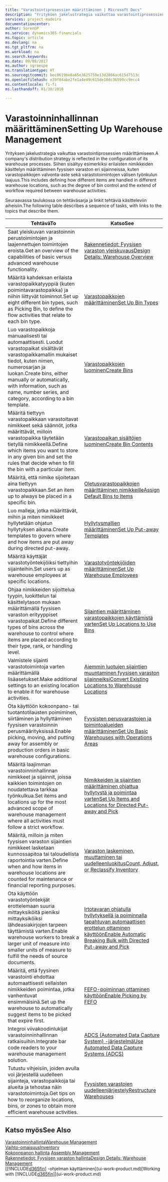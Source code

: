 ```yaml
---
title: "Varastointiprosessien määrittäminen | Microsoft Docs"
description: "Yrityksen jakelustrategia vaikuttaa varastointiprosessien määrittämiseen. Siihen sisältyy esimerkiksi erilaisten nimikkeiden käsittelyn määrittäminen fyysisen varaston eri sijainneissa, kuten varastopaikkojen valvonta-aste sekä varastotoimintojen välisen työnkulun laajuus."
services: project-madeira
documentationcenter: 
author: SorenGP
ms.service: dynamics365-financials
ms.topic: article
ms.devlang: na
ms.tgt_pltfrm: na
ms.workload: na
ms.search.keywords: 
ms.date: 09/08/2017
ms.author: sgroespe
ms.translationtype: HT
ms.sourcegitcommit: bec0619be0a65e3625759e13d2866ac615d7513c
ms.openlocfilehash: e39f84abe2fe1a4e49c615de10dc36599cc9ecc4
ms.contentlocale: fi-fi
ms.lasthandoff: 01/30/2018

---
```

# <a name="setting-up-warehouse-management"></a><span data-ttu-id="b814b-104">Varastoinninhallinnan määrittäminen</span><span class="sxs-lookup"><span data-stu-id="b814b-104">Setting Up Warehouse Management</span></span>
<span data-ttu-id="b814b-105">Yrityksen jakelustrategia vaikuttaa varastointiprosessien määrittämiseen.</span><span class="sxs-lookup"><span data-stu-id="b814b-105">A company's distribution strategy is reflected in the configuration of its warehouse processes.</span></span> <span data-ttu-id="b814b-106">Siihen sisältyy esimerkiksi erilaisten nimikkeiden käsittelyn määrittäminen fyysisen varaston eri sijainneissa, kuten varastopaikkojen valvonta-aste sekä varastotoimintojen välisen työnkulun laajuus.</span><span class="sxs-lookup"><span data-stu-id="b814b-106">This includes defining how different items are handled in different warehouse locations, such as the degree of bin control and the extend of workflow required between warehouse activities.</span></span>  

 <span data-ttu-id="b814b-107">Seuraavassa taulukossa on tehtäväsarja ja linkit tehtäviä käsitteleviin aiheisiin.</span><span class="sxs-lookup"><span data-stu-id="b814b-107">The following table describes a sequence of tasks, with links to the topics that describe them.</span></span>   

|<span data-ttu-id="b814b-108">**Tehtävä**</span><span class="sxs-lookup"><span data-stu-id="b814b-108">**To**</span></span>|<span data-ttu-id="b814b-109">**Katso**</span><span class="sxs-lookup"><span data-stu-id="b814b-109">**See**</span></span>|  
|------------|-------------|  
|<span data-ttu-id="b814b-110">Saat yleiskuvan varastoinnin perustoimintojen ja laajennettujen toimintojen eroista.</span><span class="sxs-lookup"><span data-stu-id="b814b-110">Get an overview of the capabilities of basic versus advanced warehouse functionality.</span></span>|[<span data-ttu-id="b814b-111">Rakennetiedot: Fyysisen varaston yleiskuvaus</span><span class="sxs-lookup"><span data-stu-id="b814b-111">Design Details: Warehouse Overview</span></span>](design-details-warehouse-overview.md)|  
|<span data-ttu-id="b814b-112">Määritä kahdeksan erilaista varastopaikkatyyppiä (kuten poimintavarastopaikka) ja niihin liittyvät toiminnot.</span><span class="sxs-lookup"><span data-stu-id="b814b-112">Set up eight different bin types, such as Picking Bin, to define the flow activities that relate to each bin type.</span></span>|[<span data-ttu-id="b814b-113">Varastopaikkojen määrittäminen</span><span class="sxs-lookup"><span data-stu-id="b814b-113">Set Up Bin Types</span></span>](warehouse-how-to-set-up-bin-types.md)|  
|<span data-ttu-id="b814b-114">Luo varastopaikkoja manuaalisesti tai automaattisesti. Luodut varastopaikat sisältävät varastopaikkamallin mukaiset tiedot, kuten nimen, numerosarjan ja luokan.</span><span class="sxs-lookup"><span data-stu-id="b814b-114">Create bins, either manually or automatically, with information, such as name, number series, and category, according to a bin template.</span></span>|[<span data-ttu-id="b814b-115">Varastopaikkojen luominen</span><span class="sxs-lookup"><span data-stu-id="b814b-115">Create Bins</span></span>](warehouse-how-to-create-individual-bins.md)|  
|<span data-ttu-id="b814b-116">Määritä tiettyyn varastopaikkaan varastoitavat nimikkeet sekä säännöt, jotka määrittävät, milloin varastopaikka täytetään tietyllä nimikkeellä.</span><span class="sxs-lookup"><span data-stu-id="b814b-116">Define which items you want to store in any given bin and set the rules that decide when to fill the bin with a particular item.</span></span>|[<span data-ttu-id="b814b-117">Varastopaikan sisältöjen luominen</span><span class="sxs-lookup"><span data-stu-id="b814b-117">Create Bin Contents</span></span>](warehouse-how-to-set-up-bin-contents.md)|  
|<span data-ttu-id="b814b-118">Määritä, että nimike sijoitetaan aina tiettyyn varastopaikkaan.</span><span class="sxs-lookup"><span data-stu-id="b814b-118">Set an item up to always be placed in a specific bin.</span></span>|[<span data-ttu-id="b814b-119">Oletusvarastopaikkojen määrittäminen nimikkeille</span><span class="sxs-lookup"><span data-stu-id="b814b-119">Assign Default Bins to Items</span></span>](warehouse-how-to-assign-default-bins-to-items.md)|
|<span data-ttu-id="b814b-120">Luo malleja, jotka määrittävät, mihin ja miten nimikkeet hyllytetään ohjatun hyllytyksen aikana.</span><span class="sxs-lookup"><span data-stu-id="b814b-120">Create templates to govern where and how items are put away during directed put-away.</span></span>|[<span data-ttu-id="b814b-121">Hyllytysmallien määrittäminen</span><span class="sxs-lookup"><span data-stu-id="b814b-121">Set Up Put-away Templates</span></span>](warehouse-how-to-set-up-put-away-templates.md)|
|<span data-ttu-id="b814b-122">Määritä käyttäjät varastotyöntekijöiksi tiettyihin sijainteihin.</span><span class="sxs-lookup"><span data-stu-id="b814b-122">Set users up as warehouse employees at specific locations.</span></span>|[<span data-ttu-id="b814b-123">Varastotyöntekijöiden määrittäminen</span><span class="sxs-lookup"><span data-stu-id="b814b-123">Set Up Warehouse Employees</span></span>](warehouse-how-to-set-up-warehouse-employees.md)|
|<span data-ttu-id="b814b-124">Ohjaa nimikkeiden sijoittelua tyypin, luokittelun tai käsittelytason mukaan määrittämällä fyysisen varaston erityyppiset varastopaikat.</span><span class="sxs-lookup"><span data-stu-id="b814b-124">Define different types of bins across the warehouse to control where items are placed according to their type, rank, or handling level.</span></span>|[<span data-ttu-id="b814b-125">Sijaintien määrittäminen varastopaikkojen käyttämistä varten</span><span class="sxs-lookup"><span data-stu-id="b814b-125">Set Up Locations to Use Bins</span></span>](warehouse-how-to-set-up-locations-to-use-bins.md)|
|<span data-ttu-id="b814b-126">Valmistele sijainti varastotoimintoja varten määrittämällä lisäasetukset.</span><span class="sxs-lookup"><span data-stu-id="b814b-126">Make additional settings to an existing location to enable it for warehouse activities.</span></span>|[<span data-ttu-id="b814b-127">Aiemmin luotujen sijaintien muuntaminen fyysisen varaston sijainneiksi</span><span class="sxs-lookup"><span data-stu-id="b814b-127">Convert Existing Locations to Warehouse Locations</span></span>](warehouse-how-to-convert-existing-locations-to-warehouse-locations.md)|
|<span data-ttu-id="b814b-128">Ota käyttöön kokoonpano- tai tuotantotilausten poimiminen, siirtäminen ja hyllyttäminen fyysisen varastoinnin perusmäärityksissä.</span><span class="sxs-lookup"><span data-stu-id="b814b-128">Enable picking, moving, and putting away for assembly or production orders in basic warehouse configurations.</span></span>|[<span data-ttu-id="b814b-129">Fyysisten perusvarastojen ja toimintoalueiden määrittäminen</span><span class="sxs-lookup"><span data-stu-id="b814b-129">Set Up Basic Warehouses with Operations Areas</span></span>](warehouse-how-to-set-up-basic-warehouses-with-operations-areas.md)|  
|<span data-ttu-id="b814b-130">Määritä laajimman varastoinninhallinnan nimikkeet ja sijainnit, joissa kaikkien toimintojen on noudatettava tarkkaa työnkulkua.</span><span class="sxs-lookup"><span data-stu-id="b814b-130">Set items and locations up for the most advanced scope of warehouse management where all activities must follow a strict workflow.</span></span>|[<span data-ttu-id="b814b-131">Nimikkeiden ja sijaintien määrittäminen ohjattua hyllytystä ja poimintaa varten</span><span class="sxs-lookup"><span data-stu-id="b814b-131">Set Up Items and Locations for Directed Put-away and Pick</span></span>](warehouse-how-to-set-up-items-for-directed-put-away-and-pick.md)|  
|<span data-ttu-id="b814b-132">Määritä, milloin ja miten fyysisen varaston sijaintien nimikkeet lasketaan kunnossapitoa tai taloudellista raportointia varten.</span><span class="sxs-lookup"><span data-stu-id="b814b-132">Define when and how items in warehouse locations are counted for maintenance or financial reporting purposes.</span></span>|[<span data-ttu-id="b814b-133">Varaston laskeminen, muuttaminen tai uudelleenluokitus</span><span class="sxs-lookup"><span data-stu-id="b814b-133">Count, Adjust, or Reclassify Inventory</span></span>](inventory-how-count-adjust-reclassify.md)|
|<span data-ttu-id="b814b-134">Ota käyttöön varastotyöntekijät erottelemaan suuria mittayksiköitä pieniksi mittayksiköiksi lähdeasiakirjojen tarpeen täyttämistä varten.</span><span class="sxs-lookup"><span data-stu-id="b814b-134">Enable warehouse workers to break a larger unit of measure into smaller units of measure to fulfill the needs of source documents.</span></span>|[<span data-ttu-id="b814b-135">Irtotavaran ohjatulla hyllytyksellä ja poiminnalla tapahtuvan automaattisen erottelun ottaminen käyttöön</span><span class="sxs-lookup"><span data-stu-id="b814b-135">Enable Automatic Breaking Bulk with Directed Put-away and Pick</span></span>](warehouse-enable-automatic-breaking-bulk-with-directed-put-away-and-pick.md)|  
|<span data-ttu-id="b814b-136">Määritä, että fyysinen varastointi ehdottaa automaattisesti sellaisten nimikkeiden poimintaa, jotka vanhentuvat ensimmäisinä.</span><span class="sxs-lookup"><span data-stu-id="b814b-136">Set up the warehouse to automatically suggest items to be picked that expire first.</span></span>|[<span data-ttu-id="b814b-137">FEFO-poiminnan ottaminen käyttöön</span><span class="sxs-lookup"><span data-stu-id="b814b-137">Enable Picking by FEFO</span></span>](warehouse-picking-by-fefo.md)|
|<span data-ttu-id="b814b-138">Integroi viivakoodinlukijat varastoinninhallinnan ratkaisuihin.</span><span class="sxs-lookup"><span data-stu-id="b814b-138">Integrate bar code readers to your warehouse management solution.</span></span>|[<span data-ttu-id="b814b-139">ADCS (Automated Data Capture System) -järjestelmä</span><span class="sxs-lookup"><span data-stu-id="b814b-139">Use Automated Data Capture Systems (ADCS)</span></span>](warehouse-use-automated-data-capture-systems-adcs.md)|  
|<span data-ttu-id="b814b-140">Tutustu vihjeisiin, joiden avulla voi järjestellä uudelleen sijainteja, varastopaikkoja tai alueita ja tehostaa näin varastotoimintoja.</span><span class="sxs-lookup"><span data-stu-id="b814b-140">Get tips on how to reorganize locations, bins, or zones to obtain more efficient warehouse activities.</span></span>|[<span data-ttu-id="b814b-141">Fyysisten varastojen uudelleenjärjestely</span><span class="sxs-lookup"><span data-stu-id="b814b-141">Restructure Warehouses</span></span>](warehouse-how-to-restructure-warehouses.md)|  

## <a name="see-also"></a><span data-ttu-id="b814b-142">Katso myös</span><span class="sxs-lookup"><span data-stu-id="b814b-142">See Also</span></span>  
[<span data-ttu-id="b814b-143">Varastoinninhallinta</span><span class="sxs-lookup"><span data-stu-id="b814b-143">Warehouse Management</span></span>](warehouse-manage-warehouse.md)  
[<span data-ttu-id="b814b-144">Vaihto-omaisuus</span><span class="sxs-lookup"><span data-stu-id="b814b-144">Inventory</span></span>](inventory-manage-inventory.md)  
<span data-ttu-id="b814b-145">[Kokoonpanon hallinta](assembly-assemble-items.md)  </span><span class="sxs-lookup"><span data-stu-id="b814b-145">[Assembly Management](assembly-assemble-items.md)  </span></span>  
[<span data-ttu-id="b814b-146">Rakennetiedot: Fyysisen varaston hallinta</span><span class="sxs-lookup"><span data-stu-id="b814b-146">Design Details: Warehouse Management</span></span>](design-details-warehouse-management.md)  
<span data-ttu-id="b814b-147">[[!INCLUDE[d365fin](includes/d365fin_md.md)] -ohjelman käyttäminen](ui-work-product.md)</span><span class="sxs-lookup"><span data-stu-id="b814b-147">[Working with [!INCLUDE[d365fin](includes/d365fin_md.md)]](ui-work-product.md)</span></span>

